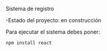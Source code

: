 <ha1> Sistema de registro </ha1>

-Estado del proyecto: en construcción

Para ejecutar el sistema debes poner:

```npm install react```
